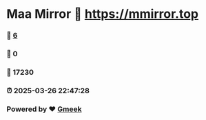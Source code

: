 # Maa Mirror :link: https://mmirror.top 
### :page_facing_up: [6](https://mmirror.top/tag.html) 
### :speech_balloon: 0 
### :hibiscus: 17230 
### :alarm_clock: 2025-03-26 22:47:28 
### Powered by :heart: [Gmeek](https://github.com/Meekdai/Gmeek)
